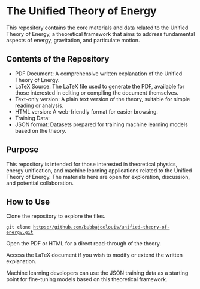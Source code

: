<H1>The Unified Theory of Energy</H1>

This repository contains the core materials and data related to the Unified Theory of Energy, a theoretical framework that aims to address fundamental aspects of energy, gravitation, and particulate motion.

<h2>Contents of the Repository</h2>

* PDF Document: A comprehensive written explanation of the Unified Theory of Energy.
* LaTeX Source: The LaTeX file used to generate the PDF, available for those interested in editing or compiling the document themselves.
* Text-only version: A plain text version of the theory, suitable for simple reading or analysis.
* HTML version: A web-friendly format for easier browsing.
* Training Data:
*   JSON format: Datasets prepared for training machine learning models based on the theory.

<h2>Purpose</h2>

This repository is intended for those interested in theoretical physics, energy unification, and machine learning applications related to the Unified Theory of Energy. The materials here are open for exploration, discussion, and potential collaboration.

<h2>How to Use</h2>  

Clone the repository to explore the files.

<code>git clone https://github.com/bubbajoelouis/unified-theory-of-energy.git</code>

Open the PDF or HTML for a direct read-through of the theory.

Access the LaTeX document if you wish to modify or extend the written explanation.

Machine learning developers can use the JSON training data as a starting point for fine-tuning models based on this theoretical framework.

